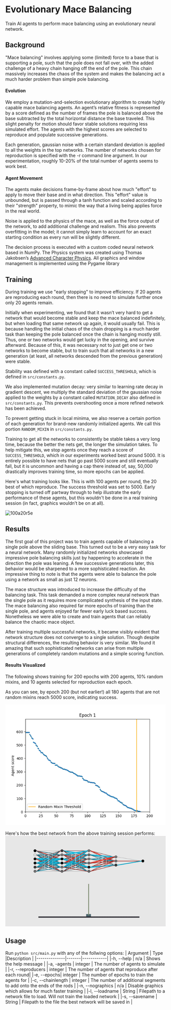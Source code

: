 # Evolutionary Mace Balancing
Train AI agents to perform mace balancing using an evolutionary neural network.

## Background

"Mace balancing" involves applying some (limited) force to a base that is supporting a pole, such that the pole does not fall over, with the added challenge of a heavy chain hanging off the end of the pole. This chain massively increases the chaos of the system and makes the balancing act a much harder problem than simple pole balancing.

#### Evolution
We employ a mutation-and-selection evolutionary algorithm to create highly capable mace balancing agents. An agent’s relative fitness is represented by a score defined as the number of frames the pole is balanced above the base subtracted by the total horizontal distance the base traveled.  This slight penalty for motion should favor stable solutions requiring less simulated effort. The agents with the highest scores are selected to reproduce and populate successive generations. 

Each generation, gaussian noise with a certain standard deviation is applied to all the weights in the top networks. The number of networks chosen for reproduction is specified with the -r command line argument. In our experimentation, roughly 10-20% of the total number of agents seems to work best.

#### Agent Movement
The agents make decisions frame-by-frame about how much "effort" to apply to move their base and in what direction. This "effort" value is unbounded, but is passed through a tanh function and scaled according to their "strength" property, to mimic the way that a living being applies force in the real world.

Noise is applied to the physics of the mace, as well as the force output of the network, to add additional challenge and realism. This also prevents overfitting in the model; it cannot simply learn to account for an exact starting condition as every run will be slightly different.

The decision process is executed with a custom coded neural network based in NumPy. The Physics system was created using Thomas Jakobsen’s [Advanced Character Physics](http://www.cs.cmu.edu/afs/cs/academic/class/15462-s13/www/lec_slides/Jakobsen.pdf). All graphics and window management is implemented using the Pygame library

## Training
During training we use "early stopping" to improve efficiency. If 20 agents are reproducing each round, then there is no need to simulate further once only 20 agents remain.

Initially when experimenting, we found that it wasn’t very hard to get a network that would become stable and keep the mace balanced indefinitely, but when loading that same network up again, it would usually fail. This is because handling the initial chaos of the chain dropping is a much harder task than keeping the pole balanced once the chain is hanging mostly still. Thus, one or two networks would get lucky in the opening, and survive afterward. Because of this, it was necessary not to just get one or two networks to become stable, but to train such that all networks in a new generation (at least, all networks descended from the previous generation) were stable.

Stability was defined with a constant called `SUCCESS_THRESHOLD`, which is defined in `src/constants.py`.

We also implemented mutation decay: very similar to learning rate decay in gradient descent, we multiply the standard deviation of the gaussian noise applied to the weights by a constant called `MUTATION_DECAY` also defined in `src/constants.py`. This prevents overshooting once a more refined network has been achieved.

To prevent getting stuck in local minima, we also reserve a certain portion of each generation for brand-new randomly initialized agents. We call this portion `RANDOM_MIXIN` in `src/constants.py`.

Training to get all the networks to consistently be stable takes a very long time, because the better the nets get, the longer the simulation takes. To help mitigate this, we stop agents once they reach a score of `SUCCESS_THRESHOLD`, which in our experiments worked best around 5000. It is entirely possible to have nets that go past 5000 score and still eventually fall, but it is uncommon and having a cap there instead of, say, 50,000 drastically improves training time, so more epochs can be applied.

Here's what training looks like. This is with 100 agents per round, the 20 best of which reproduce. The success threshold was set to 5000. Early stopping is turned off partway through to help illustrate the early performance of these agents, but this wouldn't be done in a real training session (in fact, graphics wouldn’t be on at all).


![100a20r5e](demo_media/100a20r5e.gif)


## Results

The first goal of this project was to train agents capable of balancing a single pole above the sliding base. This turned out to be a very easy task for a neural network.  Many randomly initialized networks showcased impressive pole balancing skills just by happening to accelerate in the direction the pole was leaning.  A few successive generations later, this behavior would be sharpened to a more sophisticated reaction.  An impressive thing to note is that the agents were able to balance the pole using a network as small as just 12 neurons.

The mace structure was introduced to increase the difficulty of the balancing task. This task demanded a more complex neural network than the single pole as it requires more complicated synthesis of the input state. The mace balancing also required far more epochs of training than the single pole, and agents enjoyed far fewer early luck based success.  Nonetheless we were able to create and train agents that can reliably balance the chaotic mace object.  

After training multiple successful networks, it became visibly evident that network structure does not converge to a single solution. Though despite structural differences, the resulting behavior is very similar.  We found it amazing that such sophisticated networks can arise from multiple generations of completely random mutations and a simple scoring function.

#### Results Visualized

The following shows training for 200 epochs with 200 agents, 10% random mixins, and 10 agents selected for reproduction each epoch.

As you can see, by epoch 200 (but not earlier!) all 180 agents that are not random mixins reach 5000 score, indicating success.

![out2](demo_media/out2.gif)


Here's how the best network from the above training session performs:
![net11](demo_media/net11.gif)

## Usage
Run `python src/main.py` with any of the follwing options:
| Argument     | Type  |Description |
|--------------|-------|------------|
|-h, --help    |  n/a  |  Shows the help message |
|-a, -agents    |  integer | The number of agents to simulate |
|-r, --reproducers | integer | The number of agents that reproduce after each round|
|-e, --epochs| integer | The number of epochs to train the agents for |
|-c, --chainlength | integer | The number of additional segments to add onto the ends of the rods |
|-n, --nographics | n/a | Disable graphics which allows for much faster training |
|-l, --loadname | String | Filepath to a network file to load. Will not train the loaded network |
|-s, --savename | String | Filepath to the file the best network will be saved in |
